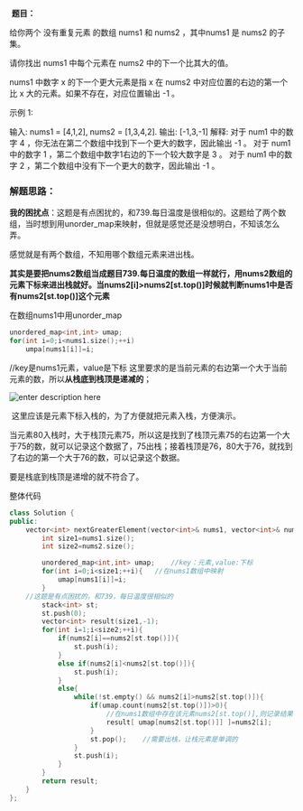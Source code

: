 ​
**题目：**

给你两个 没有重复元素 的数组 nums1 和 nums2 ，其中nums1 是 nums2 的子集。

请你找出 nums1 中每个元素在 nums2 中的下一个比其大的值。

nums1 中数字 x 的下一个更大元素是指 x 在 nums2 中对应位置的右边的第一个比 x 大的元素。如果不存在，对应位置输出 -1 。

示例 1:

输入: nums1 = [4,1,2], nums2 = [1,3,4,2].
输出: [-1,3,-1]
解释:
对于 num1 中的数字 4 ，你无法在第二个数组中找到下一个更大的数字，因此输出 -1 。
对于 num1 中的数字 1 ，第二个数组中数字1右边的下一个较大数字是 3 。
对于 num1 中的数字 2 ，第二个数组中没有下一个更大的数字，因此输出 -1 。

### 解题思路：

**我的困扰点**：这题是有点困扰的，和739.每日温度是很相似的。这题给了两个数组，当时想到用unorder_map来映射，但就是感觉还是没想明白，不知该怎么弄。

感觉就是有两个数组，不知用哪个数组元素来进出栈。

**其实是要把nums2数组当成题目739.每日温度的数组一样就行，用nums2数组的元素下标来进出栈就好。当nums2[i]>nums2[st.top()]时候就判断nums1中是否有nums2[st.top()]这个元素**

在数组nums1中用unorder_map

``` cpp
unordered_map<int,int> umap;
for(int i=0;i<nums1.size();++i)
    umpa[nums1[i]]=i;
```

//key是nums1元素，value是下标
这里要求的是当前元素的右边第一个大于当前元素的数，所以**从栈底到栈顶是递减的**；

![enter description here](./images/未命名文件_14_.jpg)

 这里应该是元素下标入栈的，为了方便就把元素入栈，方便演示。

当元素80入栈时，大于栈顶元素75，所以这是找到了栈顶元素75的右边第一个大于75的数，就可以记录这个数据了，75出栈；接着栈顶是76，80大于76，就找到了右边的第一个大于76的数，可以记录这个数据。

要是栈底到栈顶是递增的就不符合了。

整体代码

``` cpp
class Solution {
public:
    vector<int> nextGreaterElement(vector<int>& nums1, vector<int>& nums2) {
        int size1=nums1.size();
        int size2=nums2.size();

        unordered_map<int,int> umap;    //key：元素,value:下标
        for(int i=0;i<size1;++i){   //在nums1数组中映射
            umap[nums1[i]]=i;
        }
    //这题是有点困扰的，和739，每日温度很相似的
        stack<int> st;
        st.push(0);
        vector<int> result(size1,-1);
        for(int i=1;i<size2;++i){
            if(nums2[i]==nums2[st.top()]){
                st.push(i);
            }
            else if(nums2[i]<nums2[st.top()]){
                st.push(i);
            }
            else{
                while(!st.empty() && nums2[i]>nums2[st.top()]){
                    if(umap.count(nums2[st.top()])>0){
                        //在nums1数组中存在该元素nums2[st.top()],则记录结果
                        result[ umap[nums2[st.top()]] ]=nums2[i];
                    }
                    st.pop();    //需要出栈，让栈元素是单调的
                }
                st.push(i);
            }
        }
        return result;
    }
};
```

​